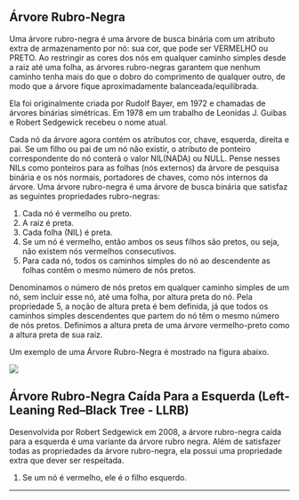 ## Árvore Rubro-Negra

Uma árvore rubro-negra é uma árvore de busca binária com um atributo extra de armazenamento por nó: sua cor, que pode ser VERMELHO ou PRETO. Ao restringir as cores dos nós em qualquer caminho simples desde a raiz até uma folha, as árvores rubro-negras garantem que nenhum caminho tenha mais do que o dobro do comprimento de qualquer outro, de modo que a árvore fique aproximadamente balanceada/equilibrada. 
<!-- De fato, como veremos, a altura de uma árvore rubro-negra com n chaves é no máximo 2 lg(n + 1), que é O(lg n). -->

Ela foi originalmente criada por Rudolf Bayer, em 1972 e chamadas de árvores binárias simétricas. Em 1978 em um trabalho de Leonidas J. Guibas e Robert Sedgewick recebeu o nome atual. 

Cada nó da árvore agora contém os atributos cor, chave, esquerda, direita e pai. Se um filho ou pai de um nó não existir, o atributo de ponteiro correspondente do nó conterá o valor NIL(NADA) ou NULL.
Pense nesses NILs como ponteiros para as folhas (nós externos) da árvore de pesquisa binária e os nós normais, portadores de chaves, como nós internos da árvore.
Uma árvore rubro-negra é uma árvore de busca binária que satisfaz as seguintes propriedades rubro-negras:

1. Cada nó é vermelho ou preto.
2. A raiz é preta.
3. Cada folha (NIL) é preta.
4. Se um nó é vermelho, então ambos os seus filhos são pretos, ou seja, não existem nós vermelhos consecutivos.
5. Para cada nó, todos os caminhos simples do nó ao descendente as folhas contêm o mesmo número de nós pretos.

Denominamos o número de nós pretos em qualquer caminho simples de um nó, sem incluir esse nó, até uma folha, por altura preta do nó.
Pela propriedade 5, a noção de altura preta é bem definida, já que todos os caminhos simples descendentes que partem do nó têm o mesmo número de nós pretos.
Definimos a altura preta de uma árvore vermelho-preto como a altura preta de sua raiz.

Um exemplo de uma Árvore Rubro-Negra é mostrado na figura abaixo.

![](https://github.com/edersonschmeing/estrutura-de-dados-em-c-1/blob/main/arvore-rubro-negra/imagens/rbt-cormen.png)


## Árvore Rubro-Negra Caída Para a Esquerda (Left-Leaning Red–Black Tree - LLRB) 

Desenvolvida por Robert Sedgewick em 2008, a árvore rubro-negra caída para a esquerda é uma variante da árvore rubro negra. 
Além de satisfazer todas as propriedades da árvore rubro-negra, ela possui uma propriedade extra que dever ser respeitada.

1. Se um nó é vermelho, ele é o filho esquerdo.

<!--
### Rotações

As operações de INSERÇÃO e REMOÇÃO de uma árvores binária de busca, executadas em uma árvore rubro-negra modificam a árvore, violando assima as suas propriedades
Para restabelecer essas propriedades, devemos mudar as cores de alguns nós na árvore e também mudar a estrutura de ponteiros. 
-->

---
